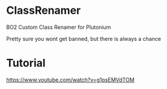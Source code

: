 # ClassRenamer
 BO2 Custom Class Renamer for Plutonium
 
 Pretty sure you wont get banned, but there is always a chance
# Tutorial
https://www.youtube.com/watch?v=g1psEMVdTOM
